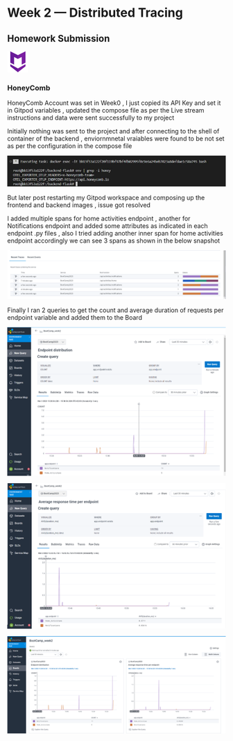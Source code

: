 # Week 2 — Distributed Tracing

## Homework Submission 

![alt text](https://github.com/adam-p/markdown-here/raw/master/src/common/images/icon48.png "Logo Title Text 1")
### HoneyComb

HoneyComb Account was set in Week0 , I just copied its API Key and set it in Gitpod variables , updated the compose file as per the Live stream instructions and data were sent successfully to my project

Initially nothing was sent to the project and after connecting to the shell of container of the backend , enviornmnetal vraiables were found to be not set as per the configuration in the compose file

![Missing Variables](https://github.com/ibnomarmahmoud/aws-bootcamp-cruddur-2023/blob/main/journal/assets/Missing_Env_variables.JPG)

But later post restarting my Gitpod workspace and composing up the frontend and backend images , issue got resolved 

I added multiple spans for home activities endpoint , another for Notifications endpoint and added some attributes as indicated in each endpoint .py files , also I tried adding another inner span for home activities endpoint accordingly we can see 3 spans as shown in the below snapshot

![Custom Span](https://github.com/ibnomarmahmoud/aws-bootcamp-cruddur-2023/blob/main/journal/assets/CustomSpan.png)

Finally I ran 2 queries to get the count and average duration of requests per endpoint variable and added them to the Board 


![Query1](https://github.com/ibnomarmahmoud/aws-bootcamp-cruddur-2023/blob/main/journal/assets/Query1.png)

![Query2](https://github.com/ibnomarmahmoud/aws-bootcamp-cruddur-2023/blob/main/journal/assets/Query2.png)

![Board](https://github.com/ibnomarmahmoud/aws-bootcamp-cruddur-2023/blob/main/journal/assets/Board.png)

